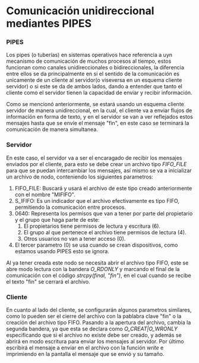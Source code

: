 # Comunicación unidireccional mediantes PIPES
### PIPES
Los pipes (o tuberías) en sistemas operativos hace referencia a uyn mecanismo de comunicación de muchos procesos al tiempo, estos funcionan como canales unidireccionales o bidireccionales, la diferencia entre ellos se da principalmente en si el sentido de la comunicación es unicamente de un cliente al servidor(o viseversa en un esquema cliente servidor) o si este se da de ambos lados, dando a entender que tanto el cliente como el servidor tienen la capacidad de enviar y recibir información.

Como se mencionó anteriormente, se estará usando un esquema cliente servidor de manera unidireccional, en la cual, el cliente va a enviar flujos de información en forma de texto, y en el servidor se van a ver reflejados estos mensajes hasta que se envíe el mensaje "fin", en este caso se terminará la comunicación de manera simultanea.

### Servidor
En este caso, el servidor va a ser el encaragado de recibir los mensajes enviados por el cliente, para esto se debe crear un archivo tipo *FIFO_FILE* para que se puedan intercambiar los mensajes, así mismo se va a inicializar un archivo de nodo, conteniendo los siguientes parametros:

1. FIFO_FILE: Buscará y usará el archivo de este tipo creado anteriormente con el nombre "MIFIFO".
2. S_IFIFO: Es un indicador que el archivo efectivamente es tipo FIFO, permitiendo la comunicación entre procesos.
3. 0640: Representa los permisos que van a tener por parte del propietario y el grupo que haga parte de este:
   1. El propietarios tiene permisos de lectura y escritura (6).
   2. El grupo al que pertenece el archivo tiene permisos de lectura (4).
   3. Otros usuarios no van a tener acceso (0).
4. El tercer parametro (0) se usa cuando se crean dispositivos, como estamos usando PIPES esto se ignora.

 Al ya tener creada este nodo se necesita abrir el archivo tipo FIFO, este se abre modo lectura con la bandera *O_RDONLY* y marcando el final de la comunicación con el código *strcpy(final, "fin")*, en el cual cuando se recibe el texto "fin" se cerrará el archivo.

### Cliente
En cuanto al lado del cliente, se configurarán algunos parametros similares, como lo pueden ser el cierre del archivo con la pablabra clave "fin" o la creación del archivo tipo FIFO. Pasando a la apertura del archivo, cambia la segunda bandera, ya que esta se declara como *O_CREAT|O_WRONLY* especificando que si el archivo no existe debe ser creado, y además se abrirá en modo escritura para enviar los mensajes al servidor. Por último escribirá el mensaje a enviar en el archivo con la función *write* e imprimiendo en la pantalla el mensaje que se envió y su tamaño. 
 
